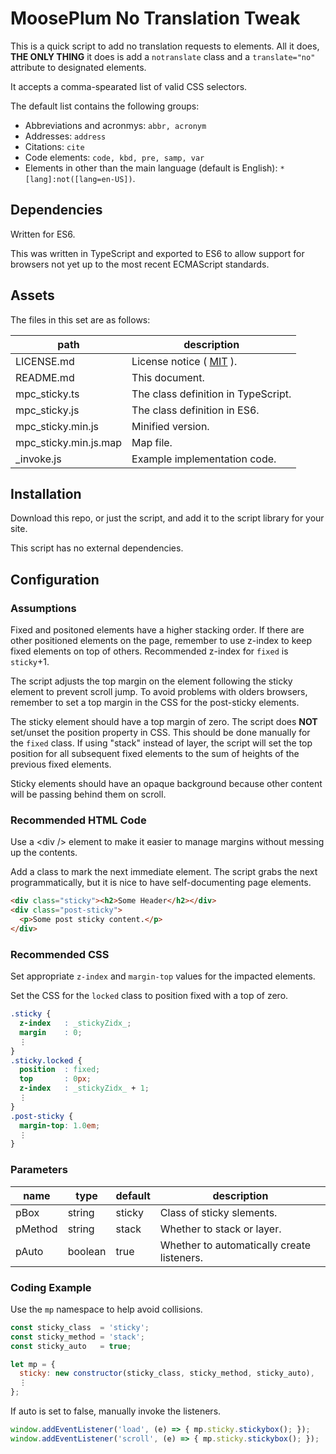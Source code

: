 # MoosePlum No Translation Tweak

This is a quick script to add no translation requests to elements. All it does, **THE ONLY THING** it does is add a `notranslate` class and a `translate="no"` attribute to designated elements.

It accepts a comma-spearated list of valid CSS selectors.

The default list contains the following groups:

* Abbreviations and acronmys: `abbr, acronym`
* Addresses: `address`
* Citations: `cite`
* Code elements: `code, kbd, pre, samp, var`
* Elements in other than the main language (default is English): `*[lang]:not([lang=en-US])`.

## Dependencies

Written for ES6.

This was written in TypeScript and exported to ES6 to allow support for browsers not yet up to the most recent ECMAScript standards.

## Assets

The files in this set are as follows:

| path                    | description
| ------------            | ------------
| LICENSE.md              | License notice ( [MIT](https://mit-license.org) ).
| README.md               | This document.
| mpc_sticky.ts           | The class definition in TypeScript.
| mpc_sticky.js           | The class definition in ES6.
| mpc_sticky.min.js       | Minified version.
| mpc_sticky.min.js.map   | Map file.
| _invoke.js              | Example implementation code.

## Installation

Download this repo, or just the script, and add it to the script library for your site.

This script has no external dependencies.

## Configuration

### Assumptions

Fixed and positoned elements have a higher stacking order. If there are other positioned elements on the page, remember to use z-index to keep fixed elements on top of others. Recommended z-index for `fixed` is `sticky`+1.

The script adjusts the top margin on the element following the sticky element to prevent scroll jump. To avoid problems with olders browsers, remember to set a top margin in the CSS for the post-sticky elements.

The sticky element should have a top margin of zero. The script does **NOT** set/unset the position property in CSS. This should be done manually for the `fixed` class. If using "stack" instead of layer, the script will set the top position for all subsequent fixed elements to the sum of heights of the previous fixed elements.

Sticky elements should have an opaque background because other content will be passing behind them on scroll.

### Recommended HTML Code

Use a &lt;div /&gt; element to make it easier to manage margins without messing up the contents.

Add a class to mark the next immediate element. The script grabs the next programmatically, but it is nice to have self-documenting page elements.

```html
<div class="sticky"><h2>Some Header</h2></div>
<div class="post-sticky">
  <p>Some post sticky content.</p>
</div>
```

### Recommended CSS

Set appropriate `z-index` and `margin-top` values for the impacted elements.

Set the CSS for the `locked` class to position fixed with a top of zero.

```css
.sticky {
  z-index   : _stickyZidx_;
  margin    : 0;
  ⋮
}
.sticky.locked {
  position  : fixed;
  top       : 0px;
  z-index   : _stickyZidx_ + 1;
  ⋮
}
.post-sticky {
  margin-top: 1.0em;
  ⋮
}
```

### Parameters

| name        | type        | default     | description
| ----------  | ----------  | ----------  | ----------
| pBox        | string      | sticky      | Class of sticky slements.
| pMethod     | string      | stack       | Whether to stack or layer.
| pAuto       | boolean     | true        | Whether to automatically create listeners.

### Coding Example

Use the `mp` namespace to help avoid collisions.

```js
const sticky_class  = 'sticky';
const sticky_method = 'stack';
const sticky_auto   = true;

let mp = {
  sticky: new constructor(sticky_class, sticky_method, sticky_auto),
  ⋮
};
```

If auto is set to false, manually invoke the listeners.

```js
window.addEventListener('load', (e) => { mp.sticky.stickybox(); });
window.addEventListener('scroll', (e) => { mp.sticky.stickybox(); });
```
